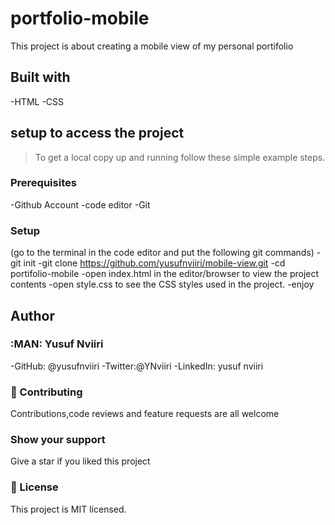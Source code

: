 # portfolio-mobile

This project is about creating a mobile view of my personal portifolio

## Built with

-HTML
-CSS

## setup to access the project

> To get a local copy up and running follow these simple example steps.

### Prerequisites

-Github Account
-code editor
-Git

### Setup

(go to the terminal in the code editor and put the following git commands)
-git init
-git clone https://github.com/yusufnviiri/mobile-view.git
-cd portifolio-mobile
-open index.html in the editor/browser to view the project contents
-open style.css to see the CSS styles used in the project.
-enjoy

## Author

### :MAN: Yusuf Nviiri

-GitHub: @yusufnviiri
-Twitter:@YNviiri
-LinkedIn: yusuf nviiri

### :handshake: Contributing

Contributions,code reviews and feature requests are all welcome

### Show your support

Give a star if you liked this project

### :memo: License

This project is MIT licensed.
